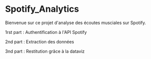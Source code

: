 # Spotify_Analytics

Bienvenue sur ce projet d'analyse des écoutes musciales sur Spotify.

1rst part : Authentification à l'API Spotify

2nd part : Extraction des données

3nd part : Restitution grâce à la dataviz
